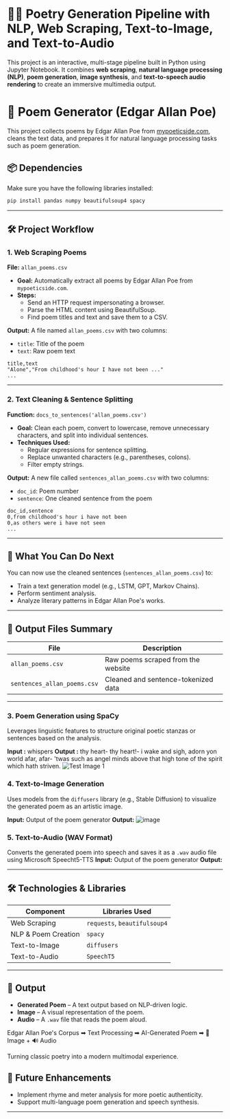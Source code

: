 # 🧠✨ Poetry Generation Pipeline with NLP, Web Scraping, Text-to-Image, and Text-to-Audio

This project is an interactive, multi-stage pipeline built in Python using Jupyter Notebook. It combines **web scraping**, **natural language processing (NLP)**, **poem generation**, **image synthesis**, and **text-to-speech audio rendering** to create an immersive multimedia output.

# 📝 Poem Generator (Edgar Allan Poe)
This project collects poems by Edgar Allan Poe from [mypoeticside.com](https://mypoeticside.com), cleans the text data, and prepares it for natural language processing tasks such as poem generation.

## 📦 Dependencies

Make sure you have the following libraries installed:

```bash
pip install pandas numpy beautifulsoup4 spacy
```

---

## 🛠️ Project Workflow

### 1. **Web Scraping Poems**

**File:** `allan_poems.csv`

- **Goal:** Automatically extract all poems by Edgar Allan Poe from `mypoeticside.com`.
- **Steps:**
  - Send an HTTP request impersonating a browser.
  - Parse the HTML content using BeautifulSoup.
  - Find poem titles and text and save them to a CSV.

**Output:**
A file named `allan_poems.csv` with two columns:
- `title`: Title of the poem
- `text`: Raw poem text

```csv
title,text
"Alone","From childhood's hour I have not been ..."
...
```
---

### 2. **Text Cleaning & Sentence Splitting**

**Function:** `docs_to_sentences('allan_poems.csv')`

- **Goal:** Clean each poem, convert to lowercase, remove unnecessary characters, and split into individual sentences.
- **Techniques Used:**
  - Regular expressions for sentence splitting.
  - Replace unwanted characters (e.g., parentheses, colons).
  - Filter empty strings.

**Output:**
A new file called `sentences_allan_poems.csv` with two columns:
- `doc_id`: Poem number
- `sentence`: One cleaned sentence from the poem

```csv
doc_id,sentence
0,from childhood's hour i have not been
0,as others were i have not seen
...
```

---

## 🧠 What You Can Do Next

You can now use the cleaned sentences (`sentences_allan_poems.csv`) to:
- Train a text generation model (e.g., LSTM, GPT, Markov Chains).
- Perform sentiment analysis.
- Analyze literary patterns in Edgar Allan Poe's works.

---


## 📁 Output Files Summary

| File                     | Description                                |
|--------------------------|--------------------------------------------|
| `allan_poems.csv`        | Raw poems scraped from the website         |
| `sentences_allan_poems.csv` | Cleaned and sentence-tokenized data        |

---

### 3. **Poem Generation using SpaCy**  
   Leverages linguistic features to structure original poetic stanzas or sentences based on the analysis.

   **Input :** 
   whispers
   **Output :**
   thy heart- thy heart!- i wake and sigh,
     adorn yon world afar, afar-
     'twas such as angel minds above
   that high tone of the spirit which hath striven.
      ![Test Image 1](https://github.com/user-attachments/assets/8fb67af6-214a-4f31-b79e-6a3265a80c3e)

### 4. **Text-to-Image Generation**  
   Uses models from the `diffusers` library (e.g., Stable Diffusion) to visualize the generated poem as an artistic image.

   **Input:** 
   Output of the poem generator
   **Output:** 
   ![image](https://github.com/user-attachments/assets/3f1b5708-39cd-459b-836e-8dc8925f3033)

### 5. **Text-to-Audio (WAV Format)**  
   Converts the generated poem into speech and saves it as a `.wav` audio file using Microsoft Speecht5-TTS
   **Input:** 
   Output of the poem generator
   **Output:**
   
---

## 🛠️ Technologies & Libraries

| Component            | Libraries Used                          |
|---------------------|------------------------------------------|
| Web Scraping        | `requests`, `beautifulsoup4`             |
| NLP & Poem Creation | `spacy`                                  |
| Text-to-Image       | `diffusers`                              |
| Text-to-Audio       | `SpeechT5`              |

---

## 📂 Output

- **Generated Poem** – A text output based on NLP-driven logic.
- **Image** – A visual representation of the poem.
- **Audio** – A `.wav` file that reads the poem aloud.

Edgar Allan Poe's Corpus ➡ Text Processing ➡ AI-Generated Poem ➡ 🎨 Image + 🔊 Audio

Turning classic poetry into a modern multimodal experience.

## 📌 Future Enhancements

- Implement rhyme and meter analysis for more poetic authenticity.
- Support multi-language poem generation and speech synthesis.

---

